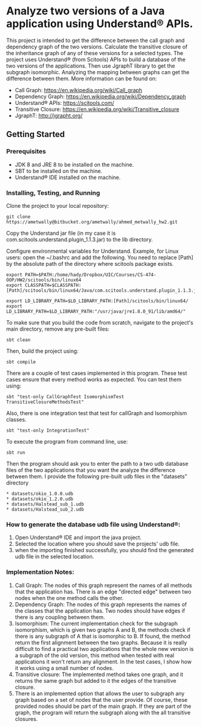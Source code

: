 # Analyze two versions of a Java application using Understand® APIs.


This project is intended to get the difference between the call graph and dependency graph of the two versions.
Calculate the transitive closure of the inheritance graph of any of these versions for a selected  types. The project uses Understand® (from Scitools) APIs to build a database of the two versions of the applications. Then use JgraphT library to get the subgraph isomorphic. Analyzing the mapping between graphs can get the difference between them. More information can be found on:

* Call Graph: https://en.wikipedia.org/wiki/Call_graph
* Dependency Graph: https://en.wikipedia.org/wiki/Dependency_graph
* Understand® APIs: https://scitools.com/
* Transitive Closure: https://en.wikipedia.org/wiki/Transitive_closure
* JgraphT: http://jgrapht.org/




## Getting Started

### Prerequisites
* JDK 8 and JRE 8 to be installed on the machine.
* SBT to be installed on the machine.
* Understand® IDE installed on the machine.




### Installing, Testing, and Running

Clone the project to your local repository:
```
git clone https://ametwally@bitbucket.org/ametwally/ahmed_metwally_hw2.git
```


Copy the Understand jar file (in my case it is com.scitools.understand.plugin_1.1.3.jar) to the lib directory.  



Configure environmental variables for Understand. Example, for Linux users: open the ~/.bashrc and add the following. You need to replace [Path] by the absolute path of the directory where scitools package exists. 


```
export PATH=$PATH:/home/hady/Dropbox/UIC/Courses/CS-474-OOP/HW2/scitools/bin/linux64
export CLASSPATH=$CLASSPATH:[Path]/scitools/bin/linux64/Java/com.scitools.understand.plugin_1.1.3.jar

export LD_LIBRARY_PATH=$LD_LIBRARY_PATH:[Path]/scitools/bin/linux64/
export LD_LIBRARY_PATH=$LD_LIBRARY_PATH:"/usr/java/jre1.8.0_91/lib/amd64/"
```



To make sure that you build the code from scratch, navigate to the project's main directory, remove any pre-built files:
```
sbt clean
```


Then, build the project using: 
```
sbt compile
```



There are a couple of test cases implemented in this program. These test cases ensure that every method works as expected. You can test them using:
```
sbt "test-only CallGraphTest IsomorphismTest TransitiveClosureMethodsTest"
```


Also, there is one integration test that test for callGraph and Isomorphism classes.
```
sbt "test-only IntegrationTest"
```



To execute the program from command line, use:
```
sbt run
```


Then the program should ask you to enter the path to a two udb database files of the two applications that you want the analyze the difference between them. I provide the following pre-built udb files in the "datasets" directory
```
* datasets/okio_1.0.0.udb
* datasets/okio_1.2.0.udb
* datasets/Halstead_sub_1.udb
* datasets/Halstead_sub_2.udb
```



### How to generate the database udb file using Understand®:
1. Open Understand® IDE and import the java project.
1. Selected the location where you should save the projects' udb file.
1. when the importing finished successfully, you should find the generated udb file in the selected location. 




### Implementation Notes:
1. Call Graph: The nodes of this graph represent the names of all methods that the application has. There is an edge "directed edge" between two nodes when the one method calls the other.
1. Dependency Graph: The nodes of this graph represents the names of the classes that the application has. Two nodes should have edges if there is any coupling between them.
1. Isomorphism: The current implementation check for the subgraph isomorphism, which is given two graphs A and B, the methods check if there is any subgraph of A that is isomorphic to B. If found, the method return the first alignment between the two graphs. Because it is really difficult to find a practical two applications that the whole new version is a subgraph of the old version, this method when tested with real applications it won't return any alignment. In the test cases, I show how it works using a small number of nodes.
1. Transitive closure: The implemented method takes one graph, and it returns the same graph but added to it the edges of the transitive closure. 
1. There is an implemented option that allows the user to subgraph any graph based on a set of nodes that the user provide. Of course, these provided nodes should be part of the main graph. If they are part of the graph, the program will return the subgraph along with the all transitive closures.